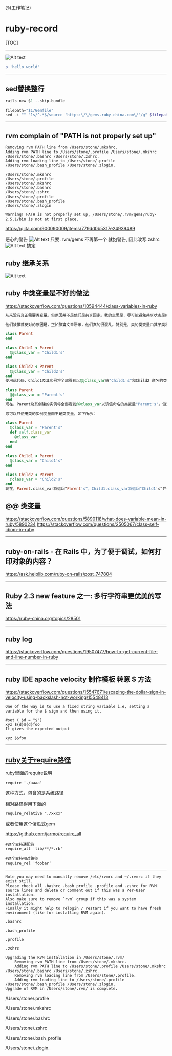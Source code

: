 @(工作笔记)

# ruby-record

[TOC]

---

![Alt text](./1535256621572.png)

```ruby
p 'hello world'
```
---

## sed替换整行

```powershell
rails new $1 --skip-bundle

filepath="$1/Gemfile"
sed -i "" "1s/^.*$/source 'https:\/\/gems.ruby-china.com\/'/g" $filepath
```

---

## rvm complain of "PATH is not properly set up"

```
Removing rvm PATH line from /Users/stone/.mkshrc.
Adding rvm PATH line to /Users/stone/.profile /Users/stone/.mkshrc /Users/stone/.bashrc /Users/stone/.zshrc.
Adding rvm loading line to /Users/stone/.profile /Users/stone/.bash_profile /Users/stone/.zlogin.
```

```
/Users/stone/.mkshrc
/Users/stone/.profile
/Users/stone/.mkshrc
/Users/stone/.bashrc 
/Users/stone/.zshrc
/Users/stone/.profile
/Users/stone/.bash_profile
/Users/stone/.zlogin
```

```
Warning! PATH is not properly set up, /Users/stone/.rvm/gems/ruby-2.5.1/bin is not at first place.
```
https://qiita.com/900090009/items/779dd0b5317e24939489

恶心的警告
![Alt text](./1537788907224.png)
只要 .rvm/gems 不再第一个 就抱警告,
因此改写.zshrc
![Alt text](./1537788946584.png)
搞定

## ruby 继承关系
![Alt text](./1535363979902.png)


## ruby 中类变量是不好的做法

https://stackoverflow.com/questions/10594444/class-variables-in-ruby

```ruby
从来没有真正需要类变量。但原因并不是他们是共享国家。我的意思是，尽可能避免共享状态是好的，但这不是真正的问题。

他们被推荐反对的原因是，正如那篇文章所示，他们真的很混乱。特别是，类的类变量由其子类和子类的实例共享。例如：

class Parent
end

class Child1 < Parent
  @@class_var = "Child1's"
end

class Child2 < Parent
  @@class_var = "Child2's"
end
使用此代码，Child1及其实例将全部看到以@@class_var值"Child1's"和Child2 命名的类变量，并且其实例将全部看到@@class_var以该值命名的类变量"Child2's"。但是假设稍后我们重新打开Parent并写下这个：

class Parent
  @@class_var = "Parent's"
end
现在，Parent及其创建的实例将全部看到@@class_var以该值命名的类变量"Parent's"。但这不是全部。既然父类有这个变量，Child1和Child2突然共享变量，所以所有的@@class_vars都有值"Parent's"。如果你在Child1中重新分配变量，它仍然是共享的，所以所有类都会更新。多么令人困惑！

您可以只使用类的实例变量而不是类变量，如下所示：

class Parent
  @class_var = "Parent's"
  def self.class_var
    @class_var
  end
end

class Child1 < Parent
  @class_var = "Child1's"
end

class Child2 < Parent
  @class_var = "Child2's"
end
现在，Parent.class_var将返回“Parent's”，Child1.class_var将返回“Child1's”并Child2.class_var返回“Child2's” - 就像您期望的那样。
```

## @@ 类变量
https://stackoverflow.com/questions/5890118/what-does-variable-mean-in-ruby/5890234
https://stackoverflow.com/questions/2505067/class-self-idiom-in-ruby

---

## ruby-on-rails - 在 Rails 中，为了便于调试，如何打印对象的内容？

https://ask.helplib.com/ruby-on-rails/post_747804

---


## Ruby 2.3 new feature 之一: 多行字符串更优美的写法
https://ruby-china.org/topics/28501

---

## ruby log
https://stackoverflow.com/questions/19507477/how-to-get-current-file-and-line-number-in-ruby

---

## ruby IDE apache velocity 制作模板 转意 $ 方法

https://stackoverflow.com/questions/15547671/escaping-the-dollar-sign-in-velocity-using-backslash-not-working/15548413

```
One of the way is to use a fixed string variable i.e, setting a variable for the $ sign and then using it.

#set ( $d = "$")
xyz ${d}${d}foo
It gives the expected output

xyz $$foo
```



---

## [ruby关于require路径](https://www.cnblogs.com/ziyouchutuwenwu/p/4175841.html)

ruby里面的require说明

```
require './aaaa'
```

这种方式，包含的是系统路径

 

相对路径得用下面的

```
require_relative "./xxxx"
```

 

 或者使用这个傻瓜式gem

<https://github.com/jarmo/require_all>

```
#这个支持通配符
require_all 'lib/**/*.rb'

#这个支持相对路径
require_rel 'foobar'
```



---

```
Note you may need to manually remove /etc/rvmrc and ~/.rvmrc if they exist still.
Please check all .bashrc .bash_profile .profile and .zshrc for RVM source lines and delete or comment out if this was a Per-User installation.
Also make sure to remove `rvm` group if this was a system installation.
Finally it might help to relogin / restart if you want to have fresh environment (like for installing RVM again).
```


`.bashrc `

`.bash_profile `

`.profile `

`.zshrc`



```plain
Upgrading the RVM installation in /Users/stone/.rvm/
    Removing rvm PATH line from /Users/stone/.mkshrc.
    Adding rvm PATH line to /Users/stone/.profile /Users/stone/.mkshrc /Users/stone/.bashrc /Users/stone/.zshrc.
    Removing rvm loading line from /Users/stone/.profile.
    Adding rvm loading line to /Users/stone/.profile /Users/stone/.bash_profile /Users/stone/.zlogin.
Upgrade of RVM in /Users/stone/.rvm/ is complete.
```

/Users/stone/.profile

/Users/stone/.mkshrc

/Users/stone/.bashrc 

/Users/stone/.zshrc

/Users/stone/.bash_profile 

/Users/stone/.zlogin.


